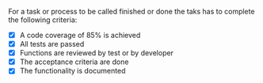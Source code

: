 For a task or process to be called finished or done the taks has to complete the following criteria:


- [x] A code coverage of 85% is achieved
- [x] All tests are passed
- [x] Functions are reviewed by test or by developer
- [x] The acceptance criteria are done
- [x] The functionality is documented
